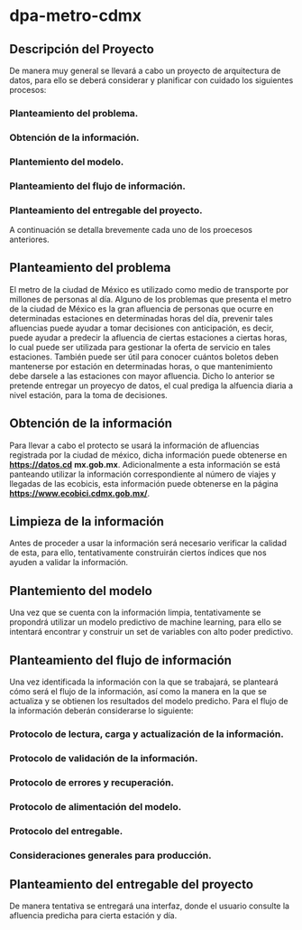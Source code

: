 # dpa-metro-cdmx

## Descripción del Proyecto

De manera muy general se llevará a cabo un proyecto de arquitectura de
datos, para ello se deberá considerar y planificar con cuidado los
siguientes procesos:

  ###  Planteamiento del problema.

  ###  Obtención de la información.

  ###  Plantemiento del modelo.

  ### Planteamiento del flujo de información.

  ### Planteamiento del entregable del proyecto.

A continuación se detalla brevemente cada uno de los proecesos
anteriores.

## Planteamiento del problema

El metro de la ciudad de México es utilizado como medio de transporte
por millones de personas al día. Alguno de los problemas que presenta el
metro de la ciudad de México es la gran afluencia de personas que ocurre
en determinadas estaciones en determinadas horas del día, prevenir tales
afluencias puede ayudar a tomar decisiones con anticipación, es decir,
puede ayudar a predecir la afluencia de ciertas estaciones a ciertas
horas, lo cual puede ser utilizada para gestionar la oferta de servicio
en tales estaciones. También puede ser útil para conocer cuántos boletos
deben mantenerse por estación en determinadas horas, o que mantenimiento
debe darsele a las estaciones con mayor afluencia. Dicho lo anterior se
pretende entregar un proyecyo de datos, el cual prediga la alfuencia
diaria a nivel estación, para la toma de decisiones.

## Obtención de la información

Para llevar a cabo el protecto se usará la información de afluencias
registrada por la ciudad de méxico, dicha información puede obtenerse en
**https://datos.cd** **mx.gob.mx**. Adicionalmente a esta información se
está panteando utilizar la información correspondiente al número de
viajes y llegadas de las ecobicis, esta información puede obtenerse en
la página **https://www.ecobici.cdmx.gob.mx/**.

## Limpieza de la información

Antes de proceder a usar la información será necesario verificar la
calidad de esta, para ello, tentativamente construirán ciertos índices
que nos ayuden a validar la información.

## Plantemiento del modelo 

Una vez que se cuenta con la información limpia, tentativamente se
propondrá utilizar un modelo predictivo de machine learning, para ello
se intentará encontrar y construir un set de variables con alto poder
predictivo.

## Planteamiento del flujo de información

Una vez identificada la información con la que se trabajará, se
planteará cómo será el flujo de la información, así como la manera en la
que se actualiza y se obtienen los resultados del modelo predicho. Para
el flujo de la información deberán considerarse lo siguiente:

###  Protocolo de lectura, carga y actualización de la información.

###  Protocolo de validación de la información.

###  Protocolo de errores y recuperación.

###  Protocolo de alimentación del modelo.

###  Protocolo del entregable.

###  Consideraciones generales para producción.

## Planteamiento del entregable del proyecto

De manera tentativa se entregará una interfaz, donde el usuario consulte
la afluencia predicha para cierta estación y día.
